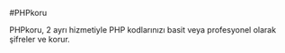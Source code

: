#PHPkoru

PHPkoru, 2 ayrı hizmetiyle PHP kodlarınızı basit veya profesyonel olarak şifreler ve korur.